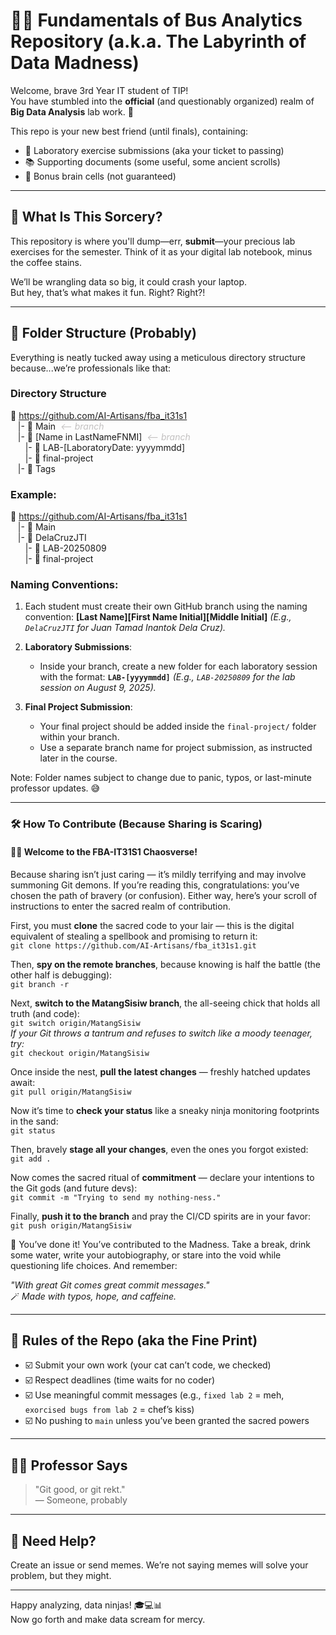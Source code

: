 # 🧠💾 Fundamentals of Bus Analytics Repository (a.k.a. The Labyrinth of Data Madness)

Welcome, brave 3rd Year IT student of TIP!  
You have stumbled into the **official** (and questionably organized) realm of **Big Data Analysis** lab work. 🎉

This repo is your new best friend (until finals), containing:

- 📁 Laboratory exercise submissions (aka your ticket to passing)
- 📚 Supporting documents (some useful, some ancient scrolls)
- 🧪 Bonus brain cells (not guaranteed)

---

## 🧪 What Is This Sorcery?

This repository is where you'll dump—err, **submit**—your precious lab exercises for the semester. Think of it as your digital lab notebook, minus the coffee stains.

We’ll be wrangling data so big, it could crash your laptop.  
But hey, that’s what makes it fun. Right? Right?!

---

## 📂 Folder Structure (Probably)

Everything is neatly tucked away using a meticulous directory structure because...we’re professionals like that:

### Directory Structure
📂 https://github.com/AI-Artisans/fba_it31s1 <br>
&nbsp;&nbsp;&nbsp;|- 📂 Main&nbsp;&nbsp;<span style="color:#C2C0C0"><i>&lt;-- branch</i></span><br>
&nbsp;&nbsp;&nbsp;|- 📂 [Name in LastNameFNMI]&nbsp;&nbsp;<span style="color:#C2C0C0"><i>&lt;-- branch</i></span><br>
&nbsp;&nbsp;&nbsp;&nbsp;&nbsp;&nbsp;|- 📂 LAB-[LaboratoryDate: yyyymmdd]<br>
&nbsp;&nbsp;&nbsp;&nbsp;&nbsp;&nbsp;|- 📂 final-project<br>
&nbsp;&nbsp;&nbsp;|- 📂 Tags<br>

### Example:
📂 https://github.com/AI-Artisans/fba_it31s1 <br>
&nbsp;&nbsp;&nbsp;|- 📂 Main<br>
&nbsp;&nbsp;&nbsp;|- 📂 DelaCruzJTI<br>
&nbsp;&nbsp;&nbsp;&nbsp;&nbsp;&nbsp;|- 📂 LAB-20250809<br>
&nbsp;&nbsp;&nbsp;&nbsp;&nbsp;&nbsp;|- 📂 final-project<br>

### Naming Conventions:
1. Each student must create their own GitHub branch using the naming convention:
   **[Last Name][First Name Initial][Middle Initial]**
   _(E.g., `DelaCruzJTI` for Juan Tamad Inantok Dela Cruz)._

2. **Laboratory Submissions**:
   - Inside your branch, create a new folder for each laboratory session with the format:
     **`LAB-[yyyymmdd]`**
     _(E.g., `LAB-20250809` for the lab session on August 9, 2025)._

3. **Final Project Submission**:
   - Your final project should be added inside the `final-project/` folder within your branch. 
   - Use a separate branch name for project submission, as instructed later in the course.

Note: Folder names subject to change due to panic, typos, or last-minute professor updates. 😅

---

### 🛠️ How To Contribute (Because Sharing is Scaring)

#### 🧙‍♂️ Welcome to the FBA-IT31S1 Chaosverse!  

Because sharing isn’t just caring — it’s mildly terrifying and may involve summoning Git demons. If you’re reading this, congratulations: you’ve chosen the path of bravery (or confusion). Either way, here’s your scroll of instructions to enter the sacred realm of contribution.

First, you must **clone** the sacred code to your lair — this is the digital equivalent of stealing a spellbook and promising to return it:  
`git clone https://github.com/AI-Artisans/fba_it31s1.git`

Then, **spy on the remote branches**, because knowing is half the battle (the other half is debugging):  
`git branch -r`

Next, **switch to the MatangSisiw branch**, the all-seeing chick that holds all truth (and code):  
`git switch origin/MatangSisiw`  
*If your Git throws a tantrum and refuses to switch like a moody teenager, try:*  
`git checkout origin/MatangSisiw`

Once inside the nest, **pull the latest changes** — freshly hatched updates await:  
`git pull origin/MatangSisiw`

Now it’s time to **check your status** like a sneaky ninja monitoring footprints in the sand:  
`git status`

Then, bravely **stage all your changes**, even the ones you forgot existed:  
`git add .`

Now comes the sacred ritual of **commitment** — declare your intentions to the Git gods (and future devs):  
`git commit -m "Trying to send my nothing-ness."`

Finally, **push it to the branch** and pray the CI/CD spirits are in your favor:  
`git push origin/MatangSisiw`

🎉 You’ve done it! You’ve contributed to the Madness. Take a break, drink some water, write your autobiography, or stare into the void while questioning life choices. And remember:

_"With great Git comes great commit messages."_  
🪄 *Made with typos, hope, and caffeine.*

---

## 📜 Rules of the Repo (aka the Fine Print)

- ☑️ Submit your own work (your cat can’t code, we checked)
- ☑️ Respect deadlines (time waits for no coder)
- ☑️ Use meaningful commit messages (e.g., `fixed lab 2` = meh, `exorcised bugs from lab 2` = chef’s kiss)
- ☑️ No pushing to `main` unless you’ve been granted the sacred powers

---

## 👩‍🏫 Professor Says

> "Git good, or git rekt."  
> — Someone, probably

---

## 🧠 Need Help?

Create an issue or send memes. We’re not saying memes will solve your problem, but they might.

---

Happy analyzing, data ninjas! 🎓💻📊  
Now go forth and make data scream for mercy.
